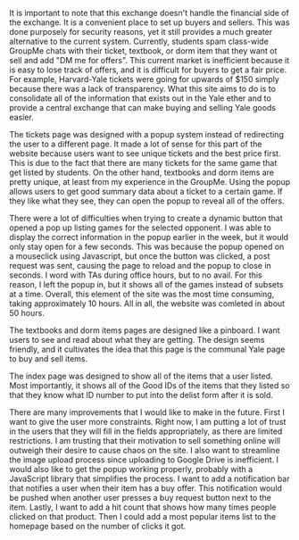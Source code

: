It is important to note that this exchange doesn't handle the financial side of the exchange. It is a convenient place to set up buyers and sellers. This was done purposely for security reasons, yet it still provides a much greater alternative to the current system. Currently, students spam class-wide GroupMe chats with their ticket, textbook, or dorm item that they want ot sell and add "DM me for offers". This current market is inefficient because it is easy to lose track of offers, and it is difficult for buyers to get a fair price. For example, Harvard-Yale tickets were going for upwards of $150 simply because there was a lack of transparency. What this site aims to do is to consolidate all of the information that exists out in the Yale ether and to provide a central exchange that can make buying and selling Yale goods easier.

The tickets page was designed with a popup system instead of redirecting the user to a different page. It made a lot of sense for this part of the website because users want to see unique tickets and the best price first. This is due to the fact that there are many tickets for the same game that get listed by students. On the other hand, textbooks and dorm items are pretty unique, at least from my experience in the GroupMe. Using the popup allows users to get good summary data about a ticket to a certain game. If they like what they see, they can open the popup to reveal all of the offers.

There were a lot of difficulties when trying to create a dynamic button that opened a pop up listing games for the selected opponent. I was able to display the correct information in the popup earlier in the week, but it would only stay open for a few seconds. This was because the popup opened on a mouseclick using Javascript, but once the button was clicked, a post request was sent, causing the page to reload and the popup to close in seconds. I word with TAs during office hours, but to no avail. For this reason, I left the popup in, but it shows all of the games instead of subsets at a time. Overall, this element of the site was the most time consuming, taking approximately 10 hours. All in all, the website was comleted in about 50 hours.

The textbooks and dorm items pages are designed like a pinboard. I want users to see and read about what they are getting. The design seems friendly, and it cultivates the idea that this page is the communal Yale page to buy and sell items.

The index page was designed to show all of the items that a user listed. Most importantly, it shows all of the Good IDs of the items that they listed so that they know what ID number to put into the delist form after it is sold.

There are many improvements that I would like to make in the future. First I want to give the user more constraints. Right now, I am putting a lot of trust in the users that they will fill in the fields appropriately, as there are limited restrictions. I am trusting that their motivation to sell something online will outweigh their desire to cause chaos on the site. I also want to streamline the image upload process since uploading to Google Drive is inefficient. I would also like to get the popup working properly, probably with a JavaScript library that simplifies the process. I want to add a notification bar that notifies a user when their item has a buy offer. This notification would be pushed when another user presses a buy request button next to the item. Lastly, I want to add a hit count that shows how many times people clicked on that product. Then I could add a most popular items list to the homepage based on the number of clicks it got.